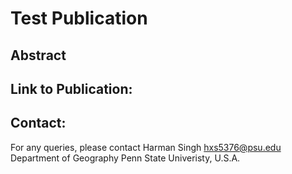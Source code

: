 # Test Publication

## Abstract
 
## Link to Publication:

## Contact:
For any queries, please contact
Harman Singh 
hxs5376@psu.edu
Department of Geography 
Penn State Univeristy, U.S.A.
